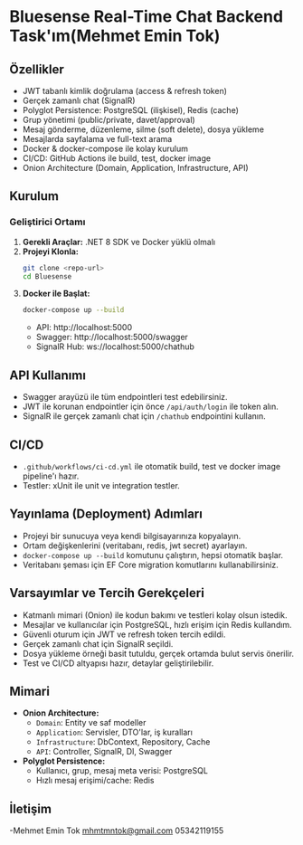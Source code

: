 # Bluesense Real-Time Chat Backend Task'ım(Mehmet Emin Tok)

## Özellikler

- JWT tabanlı kimlik doğrulama (access & refresh token)
- Gerçek zamanlı chat (SignalR)
- Polyglot Persistence: PostgreSQL (ilişkisel), Redis (cache)
- Grup yönetimi (public/private, davet/approval)
- Mesaj gönderme, düzenleme, silme (soft delete), dosya yükleme
- Mesajlarda sayfalama ve full-text arama
- Docker & docker-compose ile kolay kurulum
- CI/CD: GitHub Actions ile build, test, docker image
- Onion Architecture (Domain, Application, Infrastructure, API)

## Kurulum

### Geliştirici Ortamı

1. **Gerekli Araçlar:**
   .NET 8 SDK ve Docker yüklü olmalı
2. **Projeyi Klonla:**
   ```sh
   git clone <repo-url>
   cd Bluesense
   ```
3. **Docker ile Başlat:**
   ```sh
   docker-compose up --build
   ```
   - API: http://localhost:5000
   - Swagger: http://localhost:5000/swagger
   - SignalR Hub: ws://localhost:5000/chathub

## API Kullanımı

- Swagger arayüzü ile tüm endpointleri test edebilirsiniz.
- JWT ile korunan endpointler için önce `/api/auth/login` ile token alın.
- SignalR ile gerçek zamanlı chat için `/chathub` endpointini kullanın.

## CI/CD

- `.github/workflows/ci-cd.yml` ile otomatik build, test ve docker image pipeline'ı hazır.
- Testler: xUnit ile unit ve integration testler.

## Yayınlama (Deployment)  Adımları

- Projeyi bir sunucuya veya kendi bilgisayarınıza kopyalayın.
- Ortam değişkenlerini (veritabanı, redis, jwt secret) ayarlayın.
- `docker-compose up --build` komutunu çalıştırın, hepsi otomatik başlar.
- Veritabanı şeması için EF Core migration komutlarını kullanabilirsiniz.

## Varsayımlar ve Tercih Gerekçeleri 

- Katmanlı mimari (Onion) ile kodun bakımı ve testleri kolay olsun istedik.
- Mesajlar ve kullanıcılar için PostgreSQL, hızlı erişim için Redis kullandım.
- Güvenli oturum için JWT ve refresh token tercih edildi.
- Gerçek zamanlı chat için SignalR seçildi.
- Dosya yükleme örneği basit tutuldu, gerçek ortamda bulut servis önerilir.
- Test ve CI/CD altyapısı hazır, detaylar geliştirilebilir.

## Mimari

- **Onion Architecture:**
  - `Domain`: Entity ve saf modeller
  - `Application`: Servisler, DTO'lar, iş kuralları
  - `Infrastructure`: DbContext, Repository, Cache
  - `API`: Controller, SignalR, DI, Swagger
- **Polyglot Persistence:**
  - Kullanıcı, grup, mesaj meta verisi: PostgreSQL
  - Hızlı mesaj erişimi/cache: Redis

## İletişim

-Mehmet Emin Tok mhmtmntok@gmail.com 05342119155

